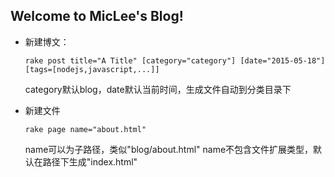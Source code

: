 ## Welcome to MicLee's Blog!

- 新建博文：

  ```rake post title="A Title" [category="category"] [date="2015-05-18"] [tags=[nodejs,javascript,...]] ```

  category默认blog，date默认当前时间，生成文件自动到分类目录下

- 新建文件

  ```rake page name="about.html"```

  name可以为子路径，类似"blog/about.html"
  name不包含文件扩展类型，默认在路径下生成"index.html"
